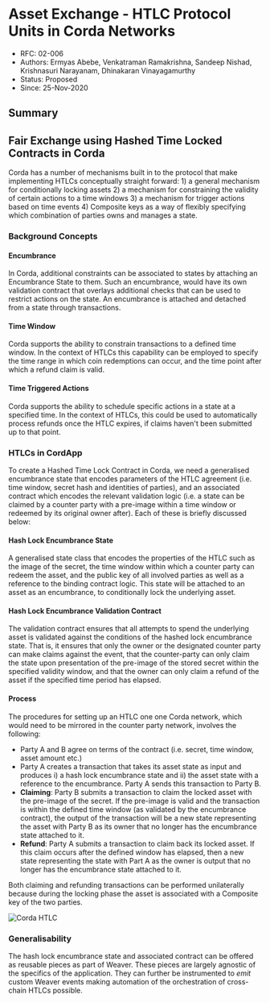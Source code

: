 <!--
 Copyright IBM Corp. All Rights Reserved.

 SPDX-License-Identifier: CC-BY-4.0
 -->
# Asset Exchange - HTLC Protocol Units in Corda Networks

- RFC: 02-006
- Authors: Ermyas Abebe, Venkatraman Ramakrishna, Sandeep Nishad, Krishnasuri Narayanam, Dhinakaran Vinayagamurthy
- Status: Proposed
- Since: 25-Nov-2020

## Summary

## Fair Exchange using Hashed Time Locked Contracts in Corda
Corda has a number of mechanisms built in to the protocol that make implementing HTLCs conceptually straight forward: 1) a general mechanism for conditionally locking assets 2) a mechanism for constraining the validity of certain actions to a time windows 3) a mechanism for trigger actions based on time events 4) Composite keys as a way of flexibly specifying which combination of parties owns and manages a state.

### Background Concepts

#### Encumbrance
  In Corda, additional constraints can be associated to states by attaching an Encumbrance State to them. Such an encumbrance, would have its own validation contract that overlays additional checks that can be used to restrict actions on the state. An encumbrance is attached and detached from a state through transactions.

#### Time Window
Corda supports the ability to constrain transactions to a defined time window. In the context of HTLCs this capability can be employed to specify the time range in which coin redemptions can occur, and the time point after which a refund claim is valid.

#### Time Triggered Actions
Corda supports the ability to schedule specific actions in a state at a specified time. In the context of HTLCs, this could be used to automatically process refunds once the HTLC expires, if claims haven't been submitted up to that point.

### HTLCs in CordApp
To create a Hashed Time Lock Contract in Corda, we need a generalised encumbrance state that encodes parameters of the HTLC agreement (i.e. time window, secret hash and identities of parties), and an associated contract which encodes the relevant validation logic (i.e. a state can be claimed by a counter party with a pre-image within a time window or redeemed by its original owner after). Each of these is briefly discussed below:

#### Hash Lock Encumbrance State
A generalised state class that encodes the properties of the HTLC such as the image of the secret, the time window within which a counter party can redeem the asset, and the public key of all involved parties as well as a reference to the binding contract logic. This state will be attached to an asset as an encumbrance, to conditionally lock the underlying asset.

#### Hash Lock Encumbrance Validation Contract
The validation contract ensures that all attempts to spend the underlying asset is validated against the conditions of the hashed lock encumbrance state. That is, it ensures that only the owner or the designated counter party can make claims against the event, that the counter-party can only claim the state upon presentation of the pre-image of the stored secret within the specified validity window, and that the owner can only claim a refund of the asset if the specified time period has elapsed.

#### Process
The procedures for setting up an HTLC one one Corda network, which would need to be mirrored in the counter party network, involves the following:
- Party A and B agree on terms of the contract (i.e. secret, time window, asset amount etc.)
- Party A creates a transaction that takes its asset state as input and produces i) a hash lock encumbrance state and ii) the asset state with a reference to the encumbrance. Party A sends this transaction to Party B.
- **Claiming**: Party B submits a transaction to claim the locked asset with the pre-image of the secret. If the pre-image is valid and the transaction is within the defined time window (as validated by the encumbrance contract), the output of the transaction will be a new state representing the asset with Party B as its owner that no longer has the encumbrance state attached to it.
- **Refund**: Party A submits a transaction to claim back its locked asset. If this claim occurs after the defined window has elapsed, then a new state representing the state with Part A as the owner is output that no longer has the encumbrance state attached to it.

Both claiming and refunding transactions can be performed unilaterally because during the locking phase the asset is associated with a Composite key of the two parties.

![Corda HTLC](../../resources/images/cordapp-htlc.png)

### Generalisability
The hash lock encumbrance state and associated contract can be offered as reusable pieces as part of Weaver. These pieces are largely agnostic of the specifics of the application. They can further be instrumented to *emit* custom Weaver events making automation of the orchestration of cross-chain HTLCs possible.

